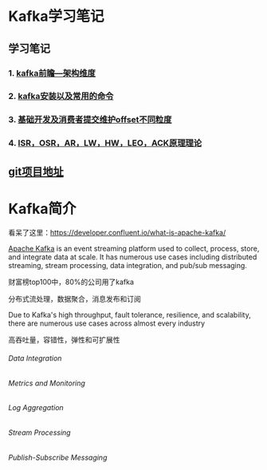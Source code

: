 # Kafka学习笔记



## 学习笔记

### 1. [kafka前瞻—架构维度](https://alongsocjr.github.io/tech-learning/chapter_6/notes/Kafka_Day1.html)

### 2. [kafka安装以及常用的命令](https://alongsocjr.github.io/tech-learning/chapter_6/notes/Kafka_Day2.html)

### 3. [基础开发及消费者提交维护offset不同粒度](https://alongsocjr.github.io/tech-learning/chapter_6/notes/Kafka_Day3.html)

### 4. [ISR，OSR，AR，LW，HW，LEO，ACK原理理论](https://alongsocjr.github.io/tech-learning/chapter_6/notes/Kafka_Day4.html)



## [git项目地址](https://github.com/alongsoCJR/kafka)



# Kafka简介

看呆了这里：https://developer.confluent.io/what-is-apache-kafka/

[Apache Kafka](https://www.confluent.io/what-is-apache-kafka/) is an event streaming platform used to collect, process, store, and integrate data at scale. It has numerous use cases including distributed streaming, stream processing, data integration, and pub/sub messaging.

财富榜top100中，80%的公司用了kafka

分布式流处理，数据聚合，消息发布和订阅

Due to Kafka's high throughput, fault tolerance, resilience, and scalability, there are numerous use cases across almost every industry 

高吞吐量，容错性，弹性和可扩展性

###### Data Integration

###### Metrics and Monitoring

###### Log Aggregation

###### Stream Processing

###### Publish-Subscribe Messaging
